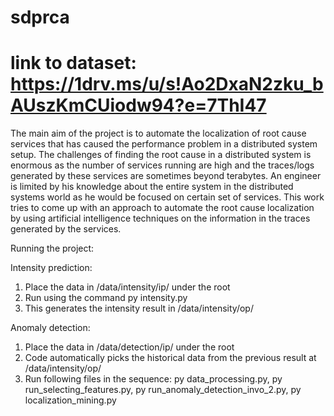 # sdprca
# link to dataset: https://1drv.ms/u/s!Ao2DxaN2zku_bAUszKmCUiodw94?e=7ThI47
The main aim of the project is to automate the localization of root cause services that has caused the performance problem in a distributed system setup. The challenges of finding the root cause in a distributed system is enormous as the number of services running are high and the traces/logs generated by these services are sometimes beyond terabytes. An engineer is limited by his knowledge about the entire system in the distributed systems world as he would be focused on certain set of services. This work tries to come up with an approach to automate the root cause localization by using artificial intelligence techniques on the information in the traces generated by the services.

Running the project:

Intensity prediction:
1. Place the data in /data/intensity/ip/ under the root
2. Run using the command py intensity.py
3. This generates the intensity result in /data/intensity/op/

Anomaly detection:
1. Place the data in /data/detection/ip/ under the root
2. Code automatically picks the historical data from the previous result at /data/intensity/op/
3. Run following files in the sequence: py data_processing.py, py run_selecting_features.py, py run_anomaly_detection_invo_2.py, py localization_mining.py
